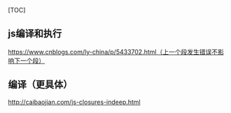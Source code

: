 [TOC]
## js编译和执行
https://www.cnblogs.com/ly-china/p/5433702.html（上一个段发生错误不影响下一个段）


## 编译（更具体）
http://caibaojian.com/js-closures-indeep.html
